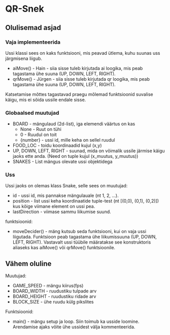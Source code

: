 # QR-Snek

## Olulisemad asjad

### Vaja implementeerida
Ussi klassi sees on kaks funktsiooni, mis peavad ütlema, kuhu suunas uss järgmisena liigub.
- aiMove() - Hain - siia sisse tuleb kirjutada ai loogika, mis peab tagastama ühe suuna (UP, DOWN, LEFT, RIGHT).
- qrMove() - Jürgen - siia sisse tuleb kirjutada qr loogika, mis peab tagastama ühe suuna (UP, DOWN, LEFT, RIGHT).

Katsetamise mõttes tagastavad praegu mõlemad funktsioonid suvalise käigu, mis ei sõida ussile endale sisse.

### Globaalsed muutujad
- BOARD - mängulaud (2d-list), iga elemendi väärtus on kas 
  - None - Ruut on tühi
  - 0 - Ruudul on toit
  - {number} - ussi id, mille keha on sellel ruudul
- FOOD_LOC - toidu koordinaadid kujul (x,y)
- UP, DOWN, LEFT, RIGHT - suunad, mida on võimalik ussile järmise käigu jaoks ette anda. (Need on tuple kujul (x_muutus, y_muutus))
- SNAKES - List mängus olevate ussi objektidega

### Uss
Ussi jaoks on olemas klass Snake, selle sees on
muutujad:
- id - ussi id, mis pannakse mängulauale (nt 1, 2, ...).
- position - list ussi keha koordinaatide tuple-test (nt [(0,0), (0,1), (0,2)]) kus kõige viimane element on ussi pea.
- lastDirection - viimase sammu liikumise suund.

funktsioonid:
- moveDecider() - mäng kutsub seda funktsiooni, kui on vaja ussi liigutada. Funktsioon peab tagastama ühe liikumissuuna (UP, DOWN, LEFT, RIGHT). Vastavalt ussi tüübile määratakse see konstruktoris aliaseks kas aiMove() või qrMove() funktsioonile.

## Vähem oluline
Muutujad:
- GAME_SPEED - mängu kiirus(fps)
- BOARD_WIDTH - ruudustiku tulpade arv
- BOARD_HEIGHT - ruudustiku ridade arv
- BLOCK_SIZE - ühe ruudu külg pikslites

Funktsioonid:
- main() - mängu setup ja loop. Siin toimub ka usside loomine. Arendamise ajaks võite ühe ussidest välja kommenteerida.
